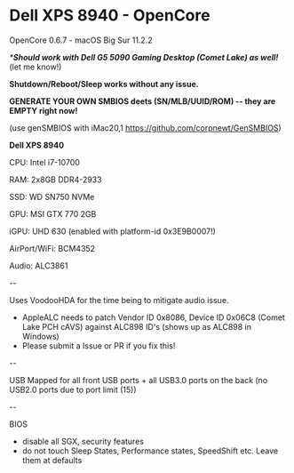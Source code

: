 # Dell XPS 8940 - OpenCore

OpenCore 0.6.7 - macOS Big Sur 11.2.2

_***Should work with Dell G5 5090 Gaming Desktop (Comet Lake) as well!**_ (let me know!)

**Shutdown/Reboot/Sleep works without any issue.**

**GENERATE YOUR OWN SMBIOS deets (SN/MLB/UUID/ROM) -- they are EMPTY right now!**

(use genSMBIOS with iMac20,1 https://github.com/corpnewt/GenSMBIOS)




**Dell XPS 8940**

CPU: Intel i7-10700

RAM: 2x8GB DDR4-2933

SSD: WD SN750 NVMe

GPU: MSI GTX 770 2GB

iGPU: UHD 630 (enabled with platform-id 0x3E9B0007!)

AirPort/WiFi: BCM4352

Audio: ALC3861

--

Uses VoodooHDA for the time being to mitigate audio issue. 
  - AppleALC needs to patch Vendor ID 0x8086, Device ID 0x06C8 (Comet Lake PCH cAVS) against ALC898 ID's (shows up as ALC898 in Windows)
  - Please submit a Issue or PR if you fix this!

--

USB Mapped for all front USB ports + all USB3.0 ports on the back (no USB2.0 ports due to port limit (15))


--

BIOS
  - disable all SGX, security features
  - do not touch Sleep States, Performance states, SpeedShift etc. Leave them at defaults
